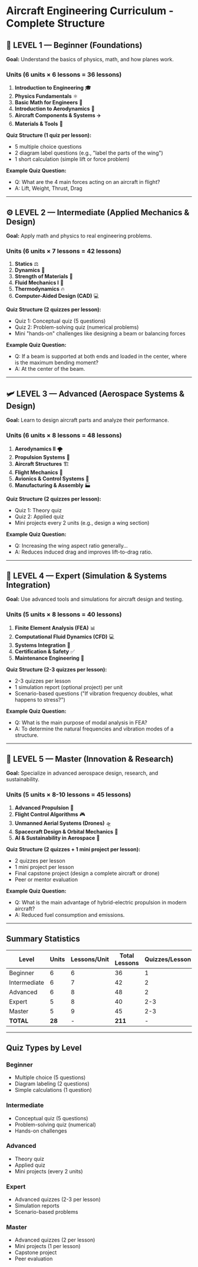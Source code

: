 # Aircraft Engineering Curriculum - Complete Structure

## 📘 LEVEL 1 — Beginner (Foundations)
**Goal:** Understand the basics of physics, math, and how planes work.

### Units (6 units × 6 lessons = 36 lessons)
1. **Introduction to Engineering** 🎓
2. **Physics Fundamentals** ⚛️
3. **Basic Math for Engineers** 📐
4. **Introduction to Aerodynamics** 💨
5. **Aircraft Components & Systems** ✈️
6. **Materials & Tools** 🔧

**Quiz Structure (1 quiz per lesson):**
- 5 multiple choice questions
- 2 diagram label questions (e.g., "label the parts of the wing")
- 1 short calculation (simple lift or force problem)

**Example Quiz Question:**
- Q: What are the 4 main forces acting on an aircraft in flight?
- A: Lift, Weight, Thrust, Drag

---

## ⚙️ LEVEL 2 — Intermediate (Applied Mechanics & Design)
**Goal:** Apply math and physics to real engineering problems.

### Units (6 units × 7 lessons = 42 lessons)
1. **Statics** ⚖️
2. **Dynamics** 🔄
3. **Strength of Materials** 💪
4. **Fluid Mechanics I** 🌊
5. **Thermodynamics** 🔥
6. **Computer-Aided Design (CAD)** 💻

**Quiz Structure (2 quizzes per lesson):**
- Quiz 1: Conceptual quiz (5 questions)
- Quiz 2: Problem-solving quiz (numerical problems)
- Mini "hands-on" challenges like designing a beam or balancing forces

**Example Quiz Question:**
- Q: If a beam is supported at both ends and loaded in the center, where is the maximum bending moment?
- A: At the center of the beam.

---

## 🛩️ LEVEL 3 — Advanced (Aerospace Systems & Design)
**Goal:** Learn to design aircraft parts and analyze their performance.

### Units (6 units × 8 lessons = 48 lessons)
1. **Aerodynamics II** 🌪️
2. **Propulsion Systems** 🚀
3. **Aircraft Structures** 🏗️
4. **Flight Mechanics** 🛫
5. **Avionics & Control Systems** 📡
6. **Manufacturing & Assembly** 🏭

**Quiz Structure (2 quizzes per lesson):**
- Quiz 1: Theory quiz
- Quiz 2: Applied quiz
- Mini projects every 2 units (e.g., design a wing section)

**Example Quiz Question:**
- Q: Increasing the wing aspect ratio generally…
- A: Reduces induced drag and improves lift-to-drag ratio.

---

## 🚀 LEVEL 4 — Expert (Simulation & Systems Integration)
**Goal:** Use advanced tools and simulations for aircraft design and testing.

### Units (5 units × 8 lessons = 40 lessons)
1. **Finite Element Analysis (FEA)** 📊
2. **Computational Fluid Dynamics (CFD)** 💻
3. **Systems Integration** 🔗
4. **Certification & Safety** ✅
5. **Maintenance Engineering** 🔧

**Quiz Structure (2-3 quizzes per lesson):**
- 2-3 quizzes per lesson
- 1 simulation report (optional project) per unit
- Scenario-based questions ("If vibration frequency doubles, what happens to stress?")

**Example Quiz Question:**
- Q: What is the main purpose of modal analysis in FEA?
- A: To determine the natural frequencies and vibration modes of a structure.

---

## 🧠 LEVEL 5 — Master (Innovation & Research)
**Goal:** Specialize in advanced aerospace design, research, and sustainability.

### Units (5 units × 8-10 lessons = 45 lessons)
1. **Advanced Propulsion** 🚀
2. **Flight Control Algorithms** 🎮
3. **Unmanned Aerial Systems (Drones)** 🛸
4. **Spacecraft Design & Orbital Mechanics** 🌌
5. **AI & Sustainability in Aerospace** 🌱

**Quiz Structure (2 quizzes + 1 mini project per lesson):**
- 2 quizzes per lesson
- 1 mini project per lesson
- Final capstone project (design a complete aircraft or drone)
- Peer or mentor evaluation

**Example Quiz Question:**
- Q: What is the main advantage of hybrid-electric propulsion in modern aircraft?
- A: Reduced fuel consumption and emissions.

---

## Summary Statistics

| Level | Units | Lessons/Unit | Total Lessons | Quizzes/Lesson | Total Quizzes |
|-------|-------|--------------|---------------|----------------|---------------|
| Beginner | 6 | 6 | 36 | 1 | 36 |
| Intermediate | 6 | 7 | 42 | 2 | 84 |
| Advanced | 6 | 8 | 48 | 2 | 96 |
| Expert | 5 | 8 | 40 | 2-3 | ~90 |
| Master | 5 | 9 | 45 | 2-3 | ~120 |
| **TOTAL** | **28** | - | **211** | - | **~426** |

---

## Quiz Types by Level

### Beginner
- Multiple choice (5 questions)
- Diagram labeling (2 questions)
- Simple calculations (1 question)

### Intermediate
- Conceptual quiz (5 questions)
- Problem-solving quiz (numerical)
- Hands-on challenges

### Advanced
- Theory quiz
- Applied quiz
- Mini projects (every 2 units)

### Expert
- Advanced quizzes (2-3 per lesson)
- Simulation reports
- Scenario-based problems

### Master
- Advanced quizzes (2 per lesson)
- Mini projects (1 per lesson)
- Capstone project
- Peer evaluation
